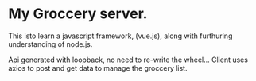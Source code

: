 # My Groccery server.

This isto learn a javascript framework, (vue.js), along with furthuring understanding of node.js.



Api generated with loopback, no need to re-write the wheel... 
Client uses axios to post and get data to manage the groccery list.
